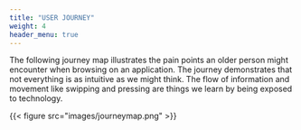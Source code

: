 ```yaml
---
title: "USER JOURNEY"
weight: 4
header_menu: true
---
```


The following journey map illustrates the pain points an older person might encounter when browsing on an application. The journey demonstrates that not everything is as intuitive as we might think.
The flow of information and movement like swipping and pressing are things we learn by being exposed to technology.

{{< figure src="images/journeymap.png" >}}